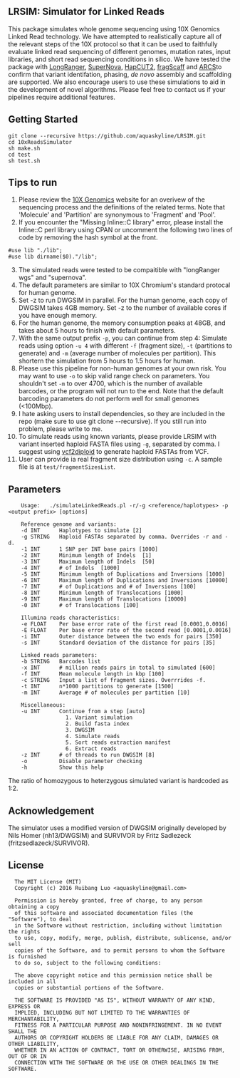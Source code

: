 ## LRSIM: Simulator for Linked Reads

This package simulates whole genome sequencing using 10X Genomics Linked Read technology.  We have attempted to realistically capture all of the relevant steps of the 10X protocol so that it can be used to faithfully evaluate linked read sequencing of different genomes, mutation rates, input libraries, and short read sequencing conditions in silico. We have tested the package with <a href="https://support.10xgenomics.com/genome-exome/software/pipelines/latest/what-is-long-ranger">LongRanger</a>, <a href="https://support.10xgenomics.com/de-novo-assembly/software/overview/welcome">SuperNova</a>, <a href="https://github.com/vibansal/HapCUT2"> HapCUT2</a>, <a href="https://sourceforge.net/projects/fragscaff/files/">fragScaff</a> and <a href="https://github.com/bcgsc/arcs">ARCS</a>to confirm that variant identifation, phasing, *de novo* assembly and scaffolding are supported. We also encourage users to use these simulations to aid in the development of novel algorithms. Please feel free to contact us if your pipelines require additional features.

## Getting Started

```
git clone --recursive https://github.com/aquaskyline/LRSIM.git
cd 10xReadsSimulator
sh make.sh
cd test
sh test.sh
```

## Tips to run
1. Please review the <a href="https://www.10xgenomics.com/">10X Genomics</a> website for an overivew of the sequencing process and the definitions of the related terms. Note that 'Molecule' and 'Partition' are synonymous to 'Fragment' and 'Pool'.
2. If you encounter the "Missing Inline::C library" error, please install the Inline::C perl library using CPAN or uncomment the following two lines of code by removing the hash symbol at the front.
```
#use lib "./lib";
#use lib dirname($0)."/lib";
```
3. The simulated reads were tested to be compaitible with "longRanger wgs" and "supernova".
4. The default parameters are similar to 10X Chromium's standard protocal for human genome.
5. Set -z to run DWGSIM in parallel. For the human genome, each copy of DWGSIM takes 4GB memory. Set -z to the number of available cores if you have enough memory.
6. For the human genome, the memory consumption peaks at 48GB, and takes about 5 hours to finish with default parameters.
7. With the same output prefix `-p`, you can continue from step 4: Simulate reads using option `-u 4` with different `-f` (fragment size), `-t` (partitions to generate) and `-m` (average number of molecules per partition). This shortern the simulation from 5 hours to 1.5 hours for human.
8. Please use this pipeline for non-human genomes at your own risk. You may want to use `-o` to skip valid range check on parameters. You shouldn't set `-m` to over 4700, which is the number of available barcodes, or the program will not run to the end. Note that the default barcoding parameters do not perform well for small genomes (<100Mbp).
9. I hate asking users to install dependencies, so they are included in the repo (make sure to use git clone --recursive). If you still run into problem, please write to me.
10. To simulate reads using known variants, please provide LRSIM with variant inserted haploid FASTA files using `-g`, separated by comma. I suggest using <a href="http://alleleseq.gersteinlab.org/tools.html">vcf2diploid</a> to generate haploid FASTAs from VCF.
11. User can provide ia real fragment size distribution using `-c`. A sample file is at `test/fragmentSizesList`.


## Parameters
```
    Usage:   ./simulateLinkedReads.pl -r/-g <reference/haplotypes> -p <output prefix> [options]

    Reference genome and variants:
    -d INT      Haplotypes to simulate [2]
    -g STRING   Haploid FASTAs separated by comma. Overrides -r and -d.
    -1 INT      1 SNP per INT base pairs [1000]
    -2 INT      Minimum length of Indels  [1]
    -3 INT      Maximum length of Indels  [50]
    -4 INT      # of Indels  [1000]
    -5 INT      Minimum length of Duplications and Inversions [1000]
    -6 INT      Maximum length of Duplications and Inversions [10000]
    -7 INT      # of Duplications and # of Inversions [100]
    -8 INT      Minimum length of Translocations [1000]
    -9 INT      Maximum length of Translocations [10000]
    -0 INT      # of Translocations [100]

    Illumina reads characteristics:
    -e FLOAT    Per base error rate of the first read [0.0001,0.0016]
    -E FLOAT    Per base error rate of the second read [0.0001,0.0016]
    -i INT      Outer distance between the two ends for pairs [350]
    -s INT      Standard deviation of the distance for pairs [35]

    Linked reads parameters:
    -b STRING   Barcodes list
    -x INT      # million reads pairs in total to simulated [600]
    -f INT      Mean molecule length in kbp [100]
    -c STRING   Input a list of fragment sizes. Overrrides -f.
    -t INT      n*1000 partitions to generate [1500]
    -m INT      Average # of molecules per partition [10]

    Miscellaneous:
    -u INT      Continue from a step [auto]
                  1. Variant simulation
                  2. Build fasta index
                  3. DWGSIM
                  4. Simulate reads
                  5. Sort reads extraction manifest
                  6. Extract reads
    -z INT      # of threads to run DWGSIM [8]
    -o          Disable parameter checking
    -h          Show this help
```
The ratio of homozygous to heterzygous simulated variant is hardcoded as 1:2.

## Acknowledgement
The simulator uses a modified version of DWGSIM originally developed by Nils Homer (nh13/DWGSIM) and SURVIVOR by Fritz Sadlezeck (fritzsedlazeck/SURVIVOR).

## License
```
  The MIT License (MIT)
  Copyright (c) 2016 Ruibang Luo <aquaskyline@gmail.com>
 
  Permission is hereby granted, free of charge, to any person obtaining a copy
  of this software and associated documentation files (the "Software"), to deal
  in the Software without restriction, including without limitation the rights
  to use, copy, modify, merge, publish, distribute, sublicense, and/or sell
  copies of the Software, and to permit persons to whom the Software is furnished
  to do so, subject to the following conditions:
 
  The above copyright notice and this permission notice shall be included in all
  copies or substantial portions of the Software.
 
  THE SOFTWARE IS PROVIDED "AS IS", WITHOUT WARRANTY OF ANY KIND, EXPRESS OR
  IMPLIED, INCLUDING BUT NOT LIMITED TO THE WARRANTIES OF MERCHANTABILITY,
  FITNESS FOR A PARTICULAR PURPOSE AND NONINFRINGEMENT. IN NO EVENT SHALL THE
  AUTHORS OR COPYRIGHT HOLDERS BE LIABLE FOR ANY CLAIM, DAMAGES OR OTHER LIABILITY,
  WHETHER IN AN ACTION OF CONTRACT, TORT OR OTHERWISE, ARISING FROM, OUT OF OR IN
  CONNECTION WITH THE SOFTWARE OR THE USE OR OTHER DEALINGS IN THE SOFTWARE.
```

